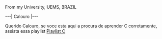 From my University, UEMS, BRAZIL

---| Calouro |---

Querido Calouro, se voce esta aqui a procura de aprender C corretamente, assista essa playlist <a href="https://www.youtube.com/playlist?list=PLa75BYTPDNKZWYypgOFEsX3H2Mg-SzuLW">Playlist C</a>
